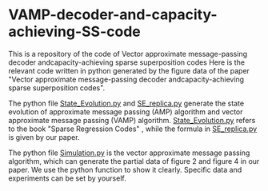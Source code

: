 # VAMP-decoder-and-capacity-achieving-SS-code
This is a repository of the code of Vector approximate message-passing decoder andcapacity-achieving sparse superposition codes
Here is the relevant code written in python generated by the figure data of the paper "Vector approximate message-passing decoder andcapacity-achieving sparse superposition codes". 

The python file [State_Evolution.py](https://github.com/yzfuteng/VAMP-decoder-and-capacity-achieving-SS-code/blob/main/State_Evolution.py) and [SE_replica.py](https://github.com/yzfuteng/VAMP-decoder-and-capacity-achieving-SS-code/blob/main/SE_replica.py) generate the state evolution of approximate message passing (AMP) algorithm and vector approximate message passing (VAMP) algorithm. [State_Evolution.py](https://github.com/yzfuteng/VAMP-decoder-and-capacity-achieving-SS-code/blob/main/State_Evolution.py) refers to the book "Sparse Regression Codes" , while the formula in [SE_replica.py](https://github.com/yzfuteng/VAMP-decoder-and-capacity-achieving-SS-code/blob/main/SE_replica.py) is given by our paper.

The python file [Simulation.py](https://github.com/yzfuteng/VAMP-decoder-and-capacity-achieving-SS-code/blob/main/Simulation.py) is the vector approximate message passing algorithm, which can generate the partial data of figure 2 and figure 4 in our paper. We use the python function to show it clearly. Specific data and experiments can be set by yourself.
